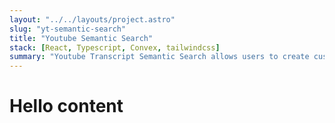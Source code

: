 ```yaml
---
layout: "../../layouts/project.astro"
slug: "yt-semantic-search"
title: "Youtube Semantic Search"
stack: [React, Typescript, Convex, tailwindcss]
summary: "Youtube Transcript Semantic Search allows users to create custom knowledge bases from YouTube videos. Users can then perform queries against that data using a traditional search interface or a natural language chat interface with citations, and view search results in a video player. "
---
```


<h1> Hello content </div>
